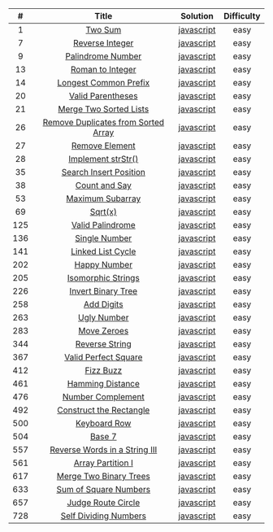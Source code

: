 |  #  |                                                         Title                                                         |                                                   Solution                                                    | Difficulty |
| :-: | :-------------------------------------------------------------------------------------------------------------------: | :-----------------------------------------------------------------------------------------------------------: | :--------: |
|  1  |                             [Two Sum](https://leetcode.com/problems/two-sum/description/)                             |             [javascript](https://github.com/pavelShen/myLeetcode/blob/master/src/0001_TwoSum.js)             |    easy    |
|  7  |                     [Reverse Integer](https://leetcode.com/problems/reverse-integer/description/)                     |         [javascript](https://github.com/pavelShen/myLeetcode/blob/master/src/0007_ReverseInteger.js)          |    easy    |
|  9  |                   [Palindrome Number](https://leetcode.com/problems/palindrome-number/description/)                   |        [javascript](https://github.com/pavelShen/myLeetcode/blob/master/src/0009_PalindromeNumber.js)         |    easy    |
| 13  |                    [Roman to Integer](https://leetcode.com/problems/roman-to-integer/description/)                    |         [javascript](https://github.com/pavelShen/myLeetcode/blob/master/src/0013_RomanToInteger.js)          |    easy    |
| 14  |               [Longest Common Prefix](https://leetcode.com/problems/longest-common-prefix/description/)               |       [javascript](https://github.com/pavelShen/myLeetcode/blob/master/src/0014_LongestCommonPrefix.js)       |    easy    |
| 20  |                   [Valid Parentheses](https://leetcode.com/problems/valid-parentheses/description/)                   |        [javascript](https://github.com/pavelShen/myLeetcode/blob/master/src/0020_ValidParentheses.js)         |    easy    |
| 21  |              [Merge Two Sorted Lists](https://leetcode.com/problems/merge-two-sorted-lists/description/)              |       [javascript](https://github.com/pavelShen/myLeetcode/blob/master/src/0021_MergeTwoSortedLists.js)       |    easy    |
| 26  | [Remove Duplicates from Sorted Array](https://leetcode.com/problems/remove-duplicates-from-sorted-array/description/) | [javascript](https://github.com/pavelShen/myLeetcode/blob/master/src/0026_RemoveDuplicatesFromSortedArray.js) |    easy    |
| 27  |                      [Remove Element](https://leetcode.com/problems/remove-element/description/)                      |          [javascript](https://github.com/pavelShen/myLeetcode/blob/master/src/0027_RemoveElement.js)          |    easy    |
| 28  |                   [Implement strStr()](https://leetcode.com/problems/implement-strstr/description/)                   |        [javascript](https://github.com/pavelShen/myLeetcode/blob/master/src/0028_Implement_strStr.js)         |    easy    |
| 35  |              [Search Insert Position](https://leetcode.com/problems/search-insert-position/description/)              |      [javascript](https://github.com/pavelShen/myLeetcode/blob/master/src/0035_SearchInsertPosition.js)       |    easy    |
| 38  |                       [Count and Say](https://leetcode.com/problems/count-and-say/description/)                       |           [javascript](https://github.com/pavelShen/myLeetcode/blob/master/src/0038_CountAndSay.js)           |    easy    |
| 53  |                    [Maximum Subarray](https://leetcode.com/problems/maximum-subarray/description/)                    |         [javascript](https://github.com/pavelShen/myLeetcode/blob/master/src/0053_MaximumSubarray.js)         |    easy    |
| 69  |                              [Sqrt(x)](https://leetcode.com/problems/sqrtx/description/)                              |            [javascript](<https://github.com/pavelShen/myLeetcode/blob/master/src/0069_Sqrt(x).js>)            |    easy    |
| 125 |                    [Valid Palindrome](https://leetcode.com/problems/valid-palindrome/description/)                    |         [javascript](https://github.com/pavelShen/myLeetcode/blob/master/src/0125_ValidPalindrome.js)         |    easy    |
| 136 |                       [Single Number](https://leetcode.com/problems/single-number/description/)                       |          [javascript](https://github.com/pavelShen/myLeetcode/blob/master/src/0136_SingleNumber.js)           |    easy    |
| 141 |                   [Linked List Cycle](https://leetcode.com/problems/linked-list-cycle/description/)                   |         [javascript](https://github.com/pavelShen/myLeetcode/blob/master/src/0141_LinkedListCycle.js)         |    easy    |
| 202 |                        [Happy Number](https://leetcode.com/problems/happy-number/description/)                        |           [javascript](https://github.com/pavelShen/myLeetcode/blob/master/src/0202_HappyNumber.js)           |    easy    |
| 205 |                  [Isomorphic Strings](https://leetcode.com/problems/isomorphic-strings/description/)                  |        [javascript](https://github.com/pavelShen/myLeetcode/blob/master/src/0205_IsomorphicStrings.js)        |    easy    |
| 226 |                  [Invert Binary Tree](https://leetcode.com/problems/invert-binary-tree/description/)                  |        [javascript](https://github.com/pavelShen/myLeetcode/blob/master/src/0226_InvertBinaryTree.js)         |    easy    |
| 258 |                          [Add Digits](https://leetcode.com/problems/add-digits/description/)                          |            [javascript](https://github.com/pavelShen/myLeetcode/blob/master/src/0258_AddDigits.js)            |    easy    |
| 263 |                         [Ugly Number](https://leetcode.com/problems/ugly-number/description/)                         |           [javascript](https://github.com/pavelShen/myLeetcode/blob/master/src/0263_UglyNumber.js)            |    easy    |
| 283 |                         [Move Zeroes](https://leetcode.com/problems/move-zeroes/description/)                         |           [javascript](https://github.com/pavelShen/myLeetcode/blob/master/src/0283_MoveZeroes.js)            |    easy    |
| 344 |                      [Reverse String](https://leetcode.com/problems/reverse-string/description/)                      |          [javascript](https://github.com/pavelShen/myLeetcode/blob/master/src/0344_ReverseString.js)          |    easy    |
| 367 |                [Valid Perfect Square](https://leetcode.com/problems/valid-perfect-square/description/)                |       [javascript](https://github.com/pavelShen/myLeetcode/blob/master/src/0367_ValidPerfectSquare.js)        |    easy    |
| 412 |                           [Fizz Buzz](https://leetcode.com/problems/fizz-buzz/description/)                           |            [javascript](https://github.com/pavelShen/myLeetcode/blob/master/src/0412_FizzBuzz.js)             |    easy    |
| 461 |                    [Hamming Distance](https://leetcode.com/problems/hamming-distance/description/)                    |         [javascript](https://github.com/pavelShen/myLeetcode/blob/master/src/0461_HammingDistance.js)         |    easy    |
| 476 |                   [Number Complement](https://leetcode.com/problems/number-complement/description/)                   |        [javascript](https://github.com/pavelShen/myLeetcode/blob/master/src/0476_NumberComplement.js)         |    easy    |
| 492 |             [Construct the Rectangle](https://leetcode.com/problems/construct-the-rectangle/description/)             |      [javascript](https://github.com/pavelShen/myLeetcode/blob/master/src/0492_ConstructTheRectangle.js)      |    easy    |
| 500 |                        [Keyboard Row](https://leetcode.com/problems/keyboard-row/description/)                        |           [javascript](https://github.com/pavelShen/myLeetcode/blob/master/src/0500_KeyboardRow.js)           |    easy    |
| 504 |                              [Base 7](https://leetcode.com/problems/base-7/description/)                              |              [javascript](https://github.com/pavelShen/myLeetcode/blob/master/src/0504_Base7.js)              |    easy    |
| 557 |       [Reverse Words in a String III](https://leetcode.com/problems/reverse-words-in-a-string-iii/description/)       |    [javascript](https://github.com/pavelShen/myLeetcode/blob/master/src/0557_ReverseWordsInAStringIII.js)     |    easy    |
| 561 |                   [Array Partition I](https://leetcode.com/problems/array-partition-i/description/)                   |         [javascript](https://github.com/pavelShen/myLeetcode/blob/master/src/0561_ArrayPartitionI.js)         |    easy    |
| 617 |              [Merge Two Binary Trees](https://leetcode.com/problems/merge-two-binary-trees/description/)              |       [javascript](https://github.com/pavelShen/myLeetcode/blob/master/src/0617_MergeTwoBinaryTrees.js)       |    easy    |
| 633 |               [Sum of Square Numbers](https://leetcode.com/problems/sum-of-square-numbers/description/)               |       [javascript](https://github.com/pavelShen/myLeetcode/blob/master/src/0633_SumOfSquareNumbers.js)        |    easy    |
| 657 |                  [Judge Route Circle](https://leetcode.com/problems/judge-route-circle/description/)                  |        [javascript](https://github.com/pavelShen/myLeetcode/blob/master/src/0657_JudgeRouteCircle.js)         |    easy    |
| 728 |               [Self Dividing Numbers](https://leetcode.com/problems/self-dividing-numbers/description/)               |       [javascript](https://github.com/pavelShen/myLeetcode/blob/master/src/0728_SelfDividingNumbers.js)       |    easy    |
